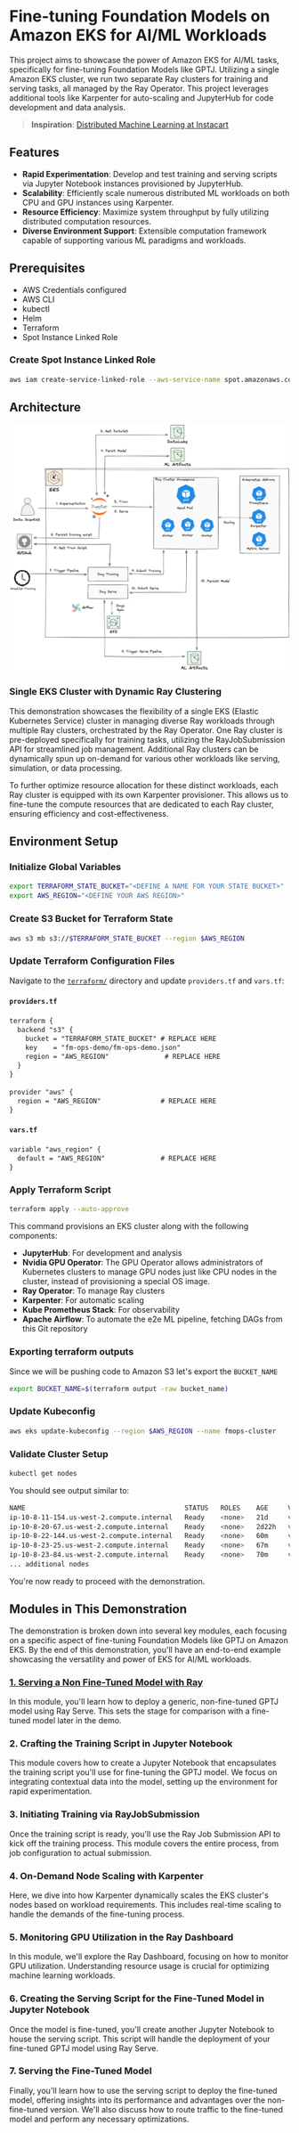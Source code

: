 # Fine-tuning Foundation Models on Amazon EKS for AI/ML Workloads

This project aims to showcase the power of Amazon EKS for AI/ML tasks, specifically for fine-tuning Foundation Models like GPTJ. Utilizing a single Amazon EKS cluster, we run two separate Ray clusters for training and serving tasks, all managed by the Ray Operator. This project leverages additional tools like Karpenter for auto-scaling and JupyterHub for code development and data analysis.

> **Inspiration**: [Distributed Machine Learning at Instacart](https://tech.instacart.com/distributed-machine-learning-at-instacart-4b11d7569423)

## Features

- **Rapid Experimentation**: Develop and test training and serving scripts via Jupyter Notebook instances provisioned by JupyterHub.
- **Scalability**: Efficiently scale numerous distributed ML workloads on both CPU and GPU instances using Karpenter.
- **Resource Efficiency**: Maximize system throughput by fully utilizing distributed computation resources.
- **Diverse Environment Support**: Extensible computation framework capable of supporting various ML paradigms and workloads.

## Prerequisites

- AWS Credentials configured
- AWS CLI
- kubectl
- Helm
- Terraform
- Spot Instance Linked Role

### Create Spot Instance Linked Role

```bash
aws iam create-service-linked-role --aws-service-name spot.amazonaws.com
```

## Architecture

![ML Ops Arch Diagram](static/ml-ops-arch-diagram.png)

### Single EKS Cluster with Dynamic Ray Clustering

This demonstration showcases the flexibility of a single EKS (Elastic Kubernetes Service) cluster in managing diverse Ray workloads through multiple Ray clusters, orchestrated by the Ray Operator. One Ray cluster is pre-deployed specifically for training tasks, utilizing the RayJobSubmission API for streamlined job management. Additional Ray clusters can be dynamically spun up on-demand for various other workloads like serving, simulation, or data processing.

To further optimize resource allocation for these distinct workloads, each Ray cluster is equipped with its own Karpenter provisioner. This allows us to fine-tune the compute resources that are dedicated to each Ray cluster, ensuring efficiency and cost-effectiveness.

## Environment Setup

### Initialize Global Variables

```bash
export TERRAFORM_STATE_BUCKET="<DEFINE A NAME FOR YOUR STATE BUCKET>"
export AWS_REGION="<DEFINE YOUR AWS REGION>"
```

### Create S3 Bucket for Terraform State

```bash
aws s3 mb s3://$TERRAFORM_STATE_BUCKET --region $AWS_REGION
```

### Update Terraform Configuration Files

Navigate to the [`terraform/`](terraform/) directory and update `providers.tf` and `vars.tf`:

#### `providers.tf`

```hcl
terraform {
  backend "s3" {
    bucket = "TERRAFORM_STATE_BUCKET" # REPLACE HERE
    key    = "fm-ops-demo/fm-ops-demo.json"
    region = "AWS_REGION"              # REPLACE HERE
  }
}

provider "aws" {
  region = "AWS_REGION"               # REPLACE HERE
}
```

#### `vars.tf`

```hcl
variable "aws_region" {
  default = "AWS_REGION"              # REPLACE HERE
}
```

### Apply Terraform Script

```bash
terraform apply --auto-approve
```

This command provisions an EKS cluster along with the following components:

- **JupyterHub**: For development and analysis
- **Nvidia GPU Operator**: The GPU Operator allows administrators of Kubernetes clusters to manage GPU nodes just like CPU nodes in the cluster, instead of provisioning a special OS image.
- **Ray Operator**: To manage Ray clusters
- **Karpenter**: For automatic scaling
- **Kube Prometheus Stack**: For observability
- **Apache Airflow**: To automate the e2e ML pipeline, fetching DAGs from this Git repository

### Exporting terraform outputs

Since we will be pushing code to Amazon S3 let's export the `BUCKET_NAME`

```bash
export BUCKET_NAME=$(terraform output -raw bucket_name)
```
### Update Kubeconfig

```bash
aws eks update-kubeconfig --region $AWS_REGION --name fmops-cluster
```

### Validate Cluster Setup

```bash
kubectl get nodes
```

You should see output similar to:

```bash
NAME                                        STATUS   ROLES    AGE     VERSION
ip-10-8-11-154.us-west-2.compute.internal   Ready    <none>   21d     v1.27.3-eks-a5565ad
ip-10-8-20-67.us-west-2.compute.internal    Ready    <none>   2d22h   v1.27.4-eks-8ccc7ba
ip-10-8-22-144.us-west-2.compute.internal   Ready    <none>   60m     v1.27.3
ip-10-8-23-25.us-west-2.compute.internal    Ready    <none>   67m     v1.27.3
ip-10-8-23-84.us-west-2.compute.internal    Ready    <none>   70m     v1.27.3
... additional nodes
```

You're now ready to proceed with the demonstration.

## Modules in This Demonstration

The demonstration is broken down into several key modules, each focusing on a specific aspect of fine-tuning Foundation Models like GPTJ on Amazon EKS. By the end of this demonstration, you'll have an end-to-end example showcasing the versatility and power of EKS for AI/ML workloads.

### [1. Serving a Non Fine-Tuned Model with Ray](./modules/1-serving-non-finetuned-model.md)

In this module, you'll learn how to deploy a generic, non-fine-tuned GPTJ model using Ray Serve. This sets the stage for comparison with a fine-tuned model later in the demo.

### 2. Crafting the Training Script in Jupyter Notebook

This module covers how to create a Jupyter Notebook that encapsulates the training script you'll use for fine-tuning the GPTJ model. We focus on integrating contextual data into the model, setting up the environment for rapid experimentation.

### 3. Initiating Training via RayJobSubmission

Once the training script is ready, you'll use the Ray Job Submission API to kick off the training process. This module covers the entire process, from job configuration to actual submission.

### 4. On-Demand Node Scaling with Karpenter

Here, we dive into how Karpenter dynamically scales the EKS cluster's nodes based on workload requirements. This includes real-time scaling to handle the demands of the fine-tuning process.

### 5. Monitoring GPU Utilization in the Ray Dashboard

In this module, we'll explore the Ray Dashboard, focusing on how to monitor GPU utilization. Understanding resource usage is crucial for optimizing machine learning workloads.

### 6. Creating the Serving Script for the Fine-Tuned Model in Jupyter Notebook

Once the model is fine-tuned, you'll create another Jupyter Notebook to house the serving script. This script will handle the deployment of your fine-tuned GPTJ model using Ray Serve.

### 7. Serving the Fine-Tuned Model

Finally, you'll learn how to use the serving script to deploy the fine-tuned model, offering insights into its performance and advantages over the non-fine-tuned version. We'll also discuss how to route traffic to the fine-tuned model and perform any necessary optimizations.